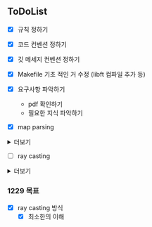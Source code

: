## ToDoList

- [x] 규칙 정하기
- [x] 코드 컨벤션 정하기
- [x] 깃 메세지 컨벤션 정하기
- [x] Makefile 기초 적인 거 수정 (libft 컴파일 추가 등)
- [x] 요구사항 파악하기
	- pdf 확인하기
	- 필요한 지식 파악하기

- [x] map parsing
<details>
<summary>더보기</summary>

	- [x] 파일 .cub로 끝나는 지 확인
	- [x] 파일 열고 open 예외처리
	- [x] 파일 다 읽어오기
	- [x] 텍스저 저장
		- [x] 중복 처리
		- [x] 개수 처리
		- [x] 텍스처 파일이 있는지
			- [x] mlx_xpm_to_image 함수 사용하기
			- [x] 예외 처리 하기
		- [x] 텍스처 파일 이름 저장
	- [x] 맵 저장
		- [x] 맵 패딩
		- [x] 맵 유효성 체크
    		- [x] 중간에 이상한 값
    		- [x] 중간에 개행
    		- [x] 벽이 뚫려있음 (0의 벡터에 ' '가 있을 경우)
		- [x] 플레이어 정보
	- [x] 릭 체크하기
    - [x] error 처리하기
        - [x] 테스터기 돌려보기
        - [x] error message 수정
</details>

- [ ] ray casting
<details>
<summary>더보기</summary>

	- [x] texture.xpm 파일 추가
	- [ ] 이미지 규격 찾기
	- [ ] key hook
	- [ ] mlx
		- [x] mlx init
		- [ ] new window
		- [ ] mlx put img

</details>


### 1229 목표

- [x]  ray casting 방식 
	- [x] 최소한의 이해
